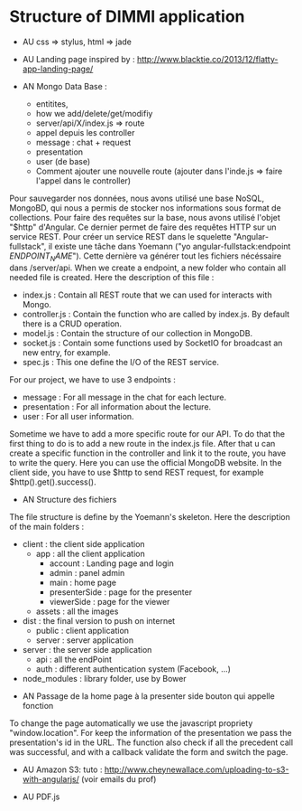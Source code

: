 Structure of DIMMI application
==============================

- AU css => stylus, html => jade

- AU Landing page inspired by : http://www.blacktie.co/2013/12/flatty-app-landing-page/

- AN Mongo Data Base : 
	* entitites, 
	* how we add/delete/get/modifiy
	* server/api/X/index.js => route
	* appel depuis les controller
	* message : chat + request
	* presentation
	* user (de base)
	* Comment ajouter une nouvelle route (ajouter dans l'inde.js => faire l'appel dans le controller)
	
	
Pour sauvegarder nos données, nous avons utilisé une base NoSQL, MongoBD, qui nous a permis de stocker nos informations 
sous format de collections. 
Pour faire des requêtes sur la base, nous avons utilisé l'objet "$http" d'Angular. Ce dernier
permet de faire des requêtes HTTP sur un service REST. Pour créer un service REST dans le squelette "Angular-fullstack", 
il existe une tâche dans Yoemann ("yo angular-fullstack:endpoint $ENDPOINT_NAME$"). Cette dernière va générer tout les
fichiers nécéssaire dans /server/api.
When we create a endpoint, a new folder who contain all needed file is created. Here the description of this file :
  * index.js : Contain all REST route that we can used for interacts with Mongo.
  * controller.js : Contain the function who are called by index.js. By default there is a CRUD operation.
  * model.js : Contain the structure of our collection in MongoDB.
  * socket.js : Contain some functions used by SocketIO for broadcast an new entry, for example.
  * spec.js : This one define the I/O of the REST service.
  
For our project, we have to use 3 endpoints : 
  * message : For all message in the chat for each lecture.
  * presentation : For all information about the lecture.
  * user : For all user information.
  
Sometime we have to add a more specific route for our API. To do that the first thing to do is to add a new route in
the index.js file. After that u can create a specific function in the controller and link it to the route, you have to 
write the query. Here you can use the official MongoDB website.
In the client side, you have to use $http to send REST request, for example $http().get().success().

	
- AN Structure des fichiers	

The file structure is define by the Yoemann's skeleton. Here the description of the main folders :
  * client : the client side application
    * app : all the client application
      * account : Landing page and login
      * admin : panel admin
      * main : home page
      * presenterSide : page for the presenter
      * viewerSide : page for the viewer
    * assets : all the images 
  * dist : the final version to push on internet
    * public : client application
    * server : server application
  * server : the server side application
    * api : all the endPoint 
    * auth : different authentication system (Facebook, ...)
  * node_modules : library folder, use by Bower
	
- AN Passage de la home page à la presenter side
	bouton qui appelle fonction

To change the page automatically we use the javascript propriety "window.location". For keep the information of the presentation
we pass the presentation's id in the URL. The function also check if all the precedent call was successful, and with a 
callback validate the form and switch the page.


- AU Amazon S3:
	tuto : http://www.cheynewallace.com/uploading-to-s3-with-angularjs/
	(voir emails du prof)
	
- AU PDF.js
